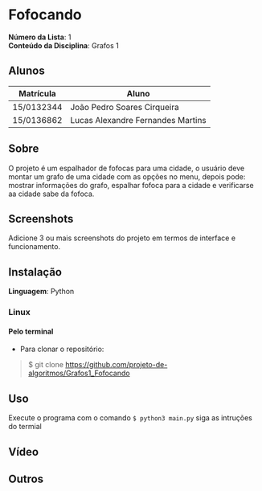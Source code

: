 # Fofocando

**Número da Lista**: 1<br>
**Conteúdo da Disciplina**: Grafos 1 <br>

## Alunos
|Matrícula | Aluno |
| -- | -- |
| 15/0132344  |  João Pedro Soares Cirqueira |
| 15/0136862  |  Lucas Alexandre Fernandes Martins |

## Sobre 
O projeto é um espalhador de fofocas para uma cidade, o usuário deve montar um grafo de uma cidade com as opções no menu, depois pode: mostrar informações do grafo,  espalhar fofoca para a cidade e verificarse aa cidade sabe da fofoca.

## Screenshots
Adicione 3 ou mais screenshots do projeto em termos de interface e funcionamento.

## Instalação 
**Linguagem**: Python

### Linux

#### Pelo terminal
- Para clonar o repositório:
> $ git clone https://github.com/projeto-de-algoritmos/Grafos1_Fofocando

## Uso 
Execute o programa com o comando 
``` $ python3 main.py ```
siga as intruções do termial

## Vídeo


## Outros 

